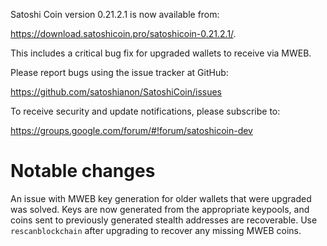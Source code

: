 Satoshi Coin version 0.21.2.1 is now available from:

 <https://download.satoshicoin.pro/satoshicoin-0.21.2.1/>.

This includes a critical bug fix for upgraded wallets to receive via MWEB.

Please report bugs using the issue tracker at GitHub:

  <https://github.com/satoshianon/SatoshiCoin/issues>

To receive security and update notifications, please subscribe to:

  <https://groups.google.com/forum/#!forum/satoshicoin-dev>

Notable changes
===============

An issue with MWEB key generation for older wallets that were upgraded was solved.
Keys are now generated from the appropriate keypools, and coins sent to previously generated stealth addresses are recoverable.
Use `rescanblockchain` after upgrading to recover any missing MWEB coins.

